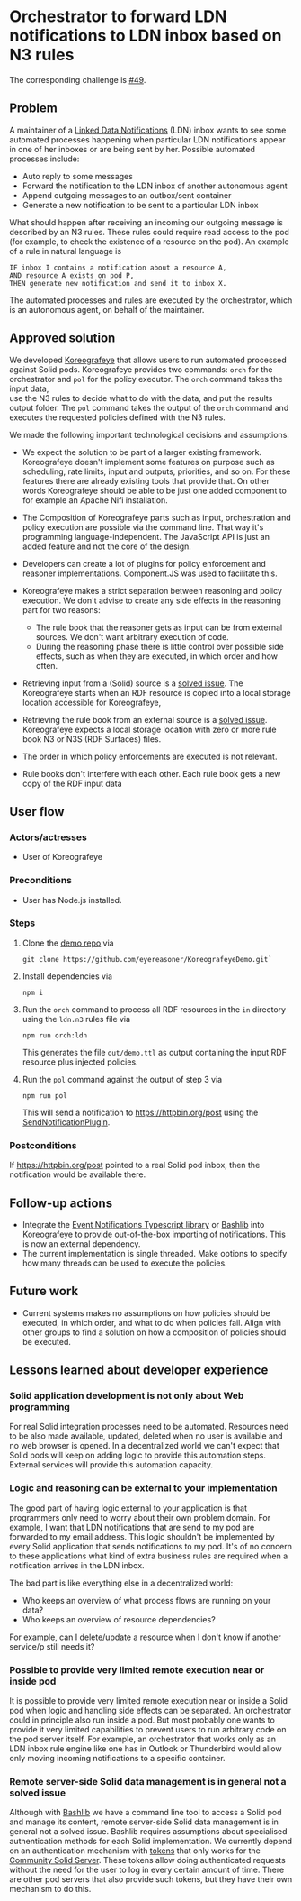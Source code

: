 <!--
Fill in the WebIDs of the people below.
Leave this in comments!
It's possible to have multiple people per role.

Challenge/scenario creator:
  - https://patrickhochstenbach.net/profile/card#me
Solution creator:
  - https://patrickhochstenbach.net/profile/card#me
Report writer:
  - https://pieterheyvaert.com/#me
-->

# Orchestrator to forward LDN notifications to LDN inbox based on N3 rules

The corresponding challenge is [#49](https://github.com/SolidLabResearch/Challenges/issues/49).

## Problem

A maintainer of a [Linked Data Notifications](https://www.w3.org/TR/ldn/) (LDN) inbox wants to
see some automated processes happening
when particular LDN notifications appear in one of her inboxes or are being sent by her.
Possible automated processes include:

- Auto reply to some messages
- Forward the notification to the LDN inbox of another autonomous agent
- Append outgoing messages to an outbox/sent container
- Generate a new notification to be sent to a particular LDN inbox

What should happen after receiving an incoming our outgoing message is described by an N3 rules.
These rules could require read access to the pod (for example, to check the existence of a resource on the pod).
An example of a rule in natural language is

```text
IF inbox I contains a notification about a resource A, 
AND resource A exists on pod P, 
THEN generate new notification and send it to inbox X.
```

The automated processes and rules are executed by the orchestrator, which is an autonomous agent, on behalf of the maintainer.

## Approved solution

We developed [Koreografeye](https://github.com/eyereasoner/Koreografeye) that allows users to
run automated processed against Solid pods.
Koreografeye provides two commands: `orch` for the orchestrator and
`pol` for the policy executor.
The `orch` command takes the input data,  
use the N3 rules to decide what to do with the data, and
put the results output folder.
The `pol` command takes the output of the `orch` command and
executes the requested policies defined with the N3 rules.

<!--
Provide a list of important technical decisions and assumptions.
-->
We made the following important technological decisions and assumptions:

- We expect the solution to be part of a larger existing framework.
Koreografeye doesn't implement some features on purpose such as
scheduling, rate limits, input and outputs, priorities, and so on.
For these features there are already existing tools that provide that.
On other words Koreografeye should be able to be just one added component to for example an Apache Nifi installation.

- The Composition of Koreografeye parts such as input, orchestration and
policy execution are possible via the command line.
That way it's programming language-independent.
The JavaScript API is just an added feature and not the core of the design.

- Developers can create a lot of plugins for policy enforcement and reasoner implementations.
Component.JS was used to facilitate this.

- Koreografeye makes a strict separation between reasoning and policy execution.
  We don't advise to create any side effects in the reasoning part for two reasons:
  - The rule book that the reasoner gets as input can be from external sources.
    We don't want arbitrary execution of code.
  - During the reasoning phase there is little control over possible side effects,
    such as when they are executed, in which order and how often.

- Retrieving input from a (Solid) source is a [solved issue](https://solidproject.org/TR/protocol#reading-resources).
  The Koreografeye starts when an RDF resource is copied into a local storage location accessible for Koreografeye,
- Retrieving the rule book from an external source is a [solved issue](https://solidproject.org/TR/protocol#reading-resources).
  Koreografeye expects a local storage location with zero or more rule book N3 or N3S (RDF Surfaces) files.
- The order in which policy enforcements are executed is not relevant.
- Rule books don't interfere with each other.
  Each rule book gets a new copy of the RDF input data

## User flow

<!--
Describe a concrete user flow with the approved solution.
Complete the following sections:
-->

### Actors/actresses

- User of Koreografeye

### Preconditions

- User has Node.js installed.

### Steps

1. Clone the [demo repo](https://github.com/eyereasoner/KoreografeyeDemo) via

    ```shell
    git clone https://github.com/eyereasoner/KoreografeyeDemo.git`
   ```

2. Install dependencies via

   ```shell
   npm i
   ```

3. Run the `orch` command to process all RDF resources in the `in` directory using the `ldn.n3` rules file via

   ```shell
   npm run orch:ldn
   ```

   This generates the file `out/demo.ttl` as output containing the input RDF resource plus injected policies.
4. Run the `pol` command against the output of step 3 via

   ```shell
   npm run pol
   ```

   This will send a notification to <https://httpbin.org/post>
   using the [SendNotificationPlugin](https://github.com/eyereasoner/Koreografeye/blob/main/src/policy/plugin/SendNotificationPlugin.ts).

### Postconditions

If <https://httpbin.org/post> pointed to a real Solid pod inbox,
then the notification would be available there.

## Follow-up actions
<!--
List all concrete follow-up actions that someone has to do.
For example, adding helper code from the solution to Comunica.
-->

- Integrate the [Event Notifications Typescript library](https://github.com/ErfgoedPod/evno) or
[Bashlib](https://github.com/SolidLabResearch/Bashlib/) into Koreografeye to
provide out-of-the-box importing of notifications.
This is now an external dependency.
- The current implementation is single threaded.
Make options to specify how many threads can be used to execute the policies.

## Future work
<!--
List ideas for future work.
These ideas don't have to be concrete.
You can create a new challenge/scenario for each idea.
-->

- Current systems makes no assumptions on how policies should be executed, in which order, and what to do when policies fail.
Align with other groups to find a solution on how a composition of policies should be executed.

## Lessons learned about developer experience
<!--
List all lessons learned about your experience as a Solid developer:
issues you encountered, tasks that could be automated or could be made easier and so on.
-->

### Solid application development is not only about Web programming

For real Solid integration processes need to be automated.
Resources need to be also made available, updated, deleted when no user is available and no web browser is opened.
In a decentralized world
we can't expect that Solid pods will keep on adding logic to provide this automation steps.
External services will provide this automation capacity.

### Logic and reasoning can be external to your implementation

The good part of having logic external to your application is that programmers only need to worry about
their own problem domain.
For example, I want that LDN notifications that are send to my pod are forwarded to my email address.
This logic shouldn't be implemented by every Solid application that sends notifications to my pod.
It's of no concern to these applications what kind of extra business rules are required 
when a notification arrives in the LDN inbox.

The bad part is like everything else in a decentralized world:

- Who keeps an overview of what process flows are running on your data?
- Who keeps an overview of resource dependencies?

For example, can I delete/update a resource when I don't know if another service/p still needs it?

### Possible to provide very limited remote execution near or inside pod

It is possible to provide very limited remote execution near or inside a Solid pod when
logic and handling side effects can be separated.
An orchestrator could in principle also run inside a pod.
But most probably one wants to provide it very limited capabilities to prevent users to run arbitrary code
on the pod server itself.
For example, an orchestrator that works only as an LDN inbox rule engine like one has in
Outlook or Thunderbird would allow only moving incoming notifications to a specific container.

### Remote server-side Solid data management is in general not a solved issue

Although with [Bashlib](https://github.com/SolidLabResearch/Bashlib)
we have a command line tool to access a Solid pod and manage its content,
remote server-side Solid data management is in general not a solved issue.
Bashlib requires assumptions about specialised authentication methods for each Solid implementation.
We currently depend on an authentication mechanism with 
[tokens](https://communitysolidserver.github.io/CommunitySolidServer/7.x/usage/client-credentials/) 
that only works for 
the [Community Solid Server](https://github.com/CommunitySolidServer/CommunitySolidServer).
These tokens allow doing authenticated requests without the need for the user to log in every certain amount of time. 
There are other pod servers that also provide such tokens, but they have their own mechanism to do this.
